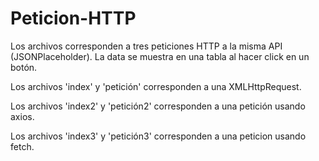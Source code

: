 # Peticion-HTTP

Los archivos corresponden a tres peticiones HTTP a la misma API (JSONPlaceholder). La data se muestra en una tabla al hacer click en un botón. 

Los archivos 'index' y 'petición' corresponden a una XMLHttpRequest. 

Los archivos 'index2' y 'petición2' corresponden a una petición usando axios. 

Los archivos 'index3' y 'petición3' corresponden a una peticion usando fetch. 
